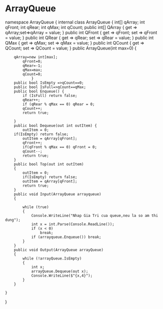 # ArrayQueue
namespace ArrayQueue
{
    internal class ArrayQueue
    {
       int[] qArray;
         int qFront;
         int qRear;
         int qMax;
        int qCount;
        public int[] QArray { get => qArray;set=>qArray = value; }
        public int QFront { get => qFront; set => qFront = value; }
        public int QRear {  get => qRear; set => qRear = value; }
        public int QMax { get => qMax; set => qMax = value; }
        public int QCount { get => QCount; set => QCount = value; }
        public ArrayQueue(int max=0) {
        
        qArray=new int[max];
            qFront=0;
            qRear=-1;
            qMax=max;
            qCount=0;
                } 
        public bool IsEmpty =>qCount==0;
        public bool IsFull=>qCount==qMax;
        public bool Enqueue() {
            if (IsFull) return false;
            qRear++;
            if (qRear % qMax == 0) qRear = 0;
            qCount++;
            return true;
              
        }
        public bool Dequeue(out int outItem) { 
            outItem = 0;
        if(IsEmpty) return false;
            outItem = qArray[qFront];
            qFront++;
            if(qFront % qMax == 0) qFront = 0;
            qCount--;
            return true;
        }
        public bool Top(out int outItem)
        {
            outItem = 0;
            if(IsEmpty) return false;
            outItem = qArray[qFront];
            return true;
        }
        public void Input(ArrayQueue arrayqueue)
        {

            while (true)
            {
                Console.WriteLine("Nhap Gia Tri cua queue,neu la so am thi dung");
                int x = int.Parse(Console.ReadLine());
                if (x < 0)
                    break;
                if (arrayqueue.Enqueue()) break;
            }
        }
        public void Output(ArrayQueue arrayQueue)
        {
            while (!arrayQueue.IsEmpty)
            {
                int x;
                arrayQueue.Dequeue(out x);
                Console.WriteLine($"{x,4}");
            }
        }

    }
}
